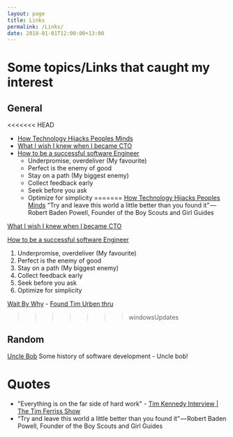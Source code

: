 ```yaml
---
layout: page
title: Links
permalink: /Links/
date: 2018-01-01T12:00:00+13:00
---
```

# Some topics/Links that caught my interest

## General
<<<<<<< HEAD
+ [How Technology Hijacks Peoples Minds](https://journal.thriveglobal.com/how-technology-hijacks-peoples-minds-from-a-magician-and-google-s-design-ethicist-56d62ef5edf3)
+ [What I wish I knew when I became CTO](https://medium.com/sketchdeck-developer-blog/what-i-wish-i-knew-when-i-became-cto-fdc934b790e3)
+ [How to be a successful software Engineer](https://medium.freecodecamp.org/how-to-be-a-successful-software-engineer-6f82a5b1a82e)
    + Underpromise, overdeliver        (My favourite)
    + Perfect is the enemy of good
    + Stay on a path                   (My biggest enemy)
    + Collect feedback early
    + Seek before you ask
    + Optimize for simplicity
=======
[How Technology Hijacks Peoples Minds](https://journal.thriveglobal.com/how-technology-hijacks-peoples-minds-from-a-magician-and-google-s-design-ethicist-56d62ef5edf3)
“Try and leave this world a little better than you found it” — Robert Baden Powell, Founder of the Boy Scouts and Girl Guides

[What I wish I knew when I became CTO](https://medium.com/sketchdeck-developer-blog/what-i-wish-i-knew-when-i-became-cto-fdc934b790e3)

[How to be a successful software Engineer](https://medium.freecodecamp.org/how-to-be-a-successful-software-engineer-6f82a5b1a82e)
1. Underpromise, overdeliver        (My favourite)
2. Perfect is the enemy of good
3. Stay on a path                   (My biggest enemy)
4. Collect feedback early
5. Seek before you ask
6. Optimize for simplicity

[Wait By Why](https://waitbutwhy.com/2018/04/picking-career.html) - [Found Tim Urben thru](https://tim.blog/2017/11/30/managing-procrastination-predicting-the-future-and-finding-happiness/)

>>>>>>> windowsUpdates

## Random
[Uncle Bob](https://www.youtube.com/watch?v=ecIWPzGEbFc)  Some history of software development - Uncle bob!

# Quotes
+ "Everything is on the far side of hard work"  - [Tim Kennedy Interview | The Tim Ferriss Show](https://www.youtube.com/watch?v=5bvuKdJi0zk)
+ “Try and leave this world a little better than you found it” — Robert Baden Powell, Founder of the Boy Scouts and Girl Guides
